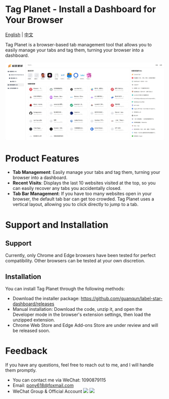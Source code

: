 # Tag Planet - Install a Dashboard for Your Browser

[English](README.md) | [中文](README.zh.md)

Tag Planet is a browser-based tab management tool that allows you to easily manage your tabs and tag them, turning your browser into a dashboard.

![](./assets/img1.png)

# Product Features
- **Tab Management**: Easily manage your tabs and tag them, turning your browser into a dashboard.
- **Recent Visits**: Displays the last 10 websites visited at the top, so you can easily recover any tabs you accidentally closed.
- **Tab Bar Management**: If you have too many websites open in your browser, the default tab bar can get too crowded. Tag Planet uses a vertical layout, allowing you to click directly to jump to a tab.

# Support and Installation
## Support
Currently, only Chrome and Edge browsers have been tested for perfect compatibility. Other browsers can be tested at your own discretion.

## Installation
You can install Tag Planet through the following methods:
- Download the installer package: https://github.com/guanqun/label-star-dashboard/releases
- Manual installation: Download the code, unzip it, and open the Developer mode in the browser's extension settings, then load the unzipped extension.
- Chrome Web Store and Edge Add-ons Store are under review and will be released soon.

# Feedback
If you have any questions, feel free to reach out to me, and I will handle them promptly.
- You can contact me via WeChat: 1090879115
- Email: pony618@foxmail.com
- WeChat Group & Official Account
![](./assets/wx.png)
![](./assets/dingyue.png)
